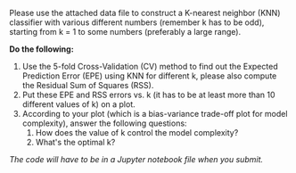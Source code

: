 Please use the attached data file to construct a K-nearest neighbor (KNN) classifier with various different numbers (remember k has to be odd), starting from k = 1 to some numbers (preferably a large range).

**Do the following:**

1. Use the 5-fold Cross-Validation (CV) method to find out the Expected Prediction Error (EPE) using KNN for different k, please also compute the Residual Sum of Squares (RSS).
2. Put these EPE and RSS errors vs. k (it has to be at least more than 10 different values of k) on a plot.
3. According to your plot (which is a bias-variance trade-off plot for model complexity), answer the following questions:
   1. How does the value of k control the model complexity?
   2. What's the optimal k?

*The code will have to be in a Jupyter notebook file when you submit.*
